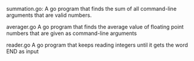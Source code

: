 summation.go:
    A go program that finds the sum of all command-line arguments that are valid numbers.

averager.go
    A go program that finds the average value of floating point numbers that are given as command-line arguments

reader.go
    A go program that keeps reading integers until it gets the word END as input
    